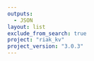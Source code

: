 ```yaml
---
outputs:
  - JSON
layout: list
exclude_from_search: true
project: "riak_kv"
project_version: "3.0.3"
---
```



